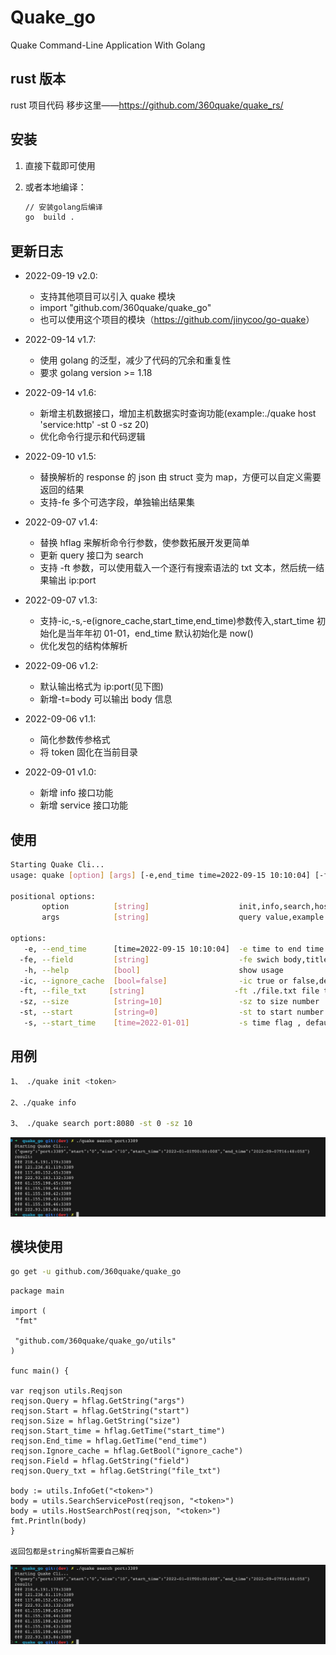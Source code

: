 <!--
 * @Author: ph4nt0mer
 * @Date: 2022-09-01 18:39:52
 * @LastEditors: rootphantomer
 * @LastEditTime: 2022-09-19 11:37:12
 * @FilePath: /quake_go/README.md
 * @Description:
 *
 * Copyright (c) 2022 by ph4nt0mer, All Rights Reserved.
-->

# Quake_go

Quake Command-Line Application With Golang

## rust 版本

rust 项目代码 移步这里——<https://github.com/360quake/quake_rs/>

## 安装

1. 直接下载即可使用
2. 或者本地编译：

   ```bash
   // 安装golang后编译
   go  build .
   ```

## 更新日志

- 2022-09-19 v2.0:

  - 支持其他项目可以引入 quake 模块
  - import "github.com/360quake/quake_go"
  - 也可以使用这个项目的模块（<https://github.com/jinycoo/go-quake>）

- 2022-09-14 v1.7:

  - 使用 golang 的泛型，减少了代码的冗余和重复性
  - 要求 golang version >= 1.18

- 2022-09-14 v1.6:

  - 新增主机数据接口，增加主机数据实时查询功能(example:./quake host 'service:http' -st 0 -sz 20)
  - 优化命令行提示和代码逻辑

- 2022-09-10 v1.5:

  - 替换解析的 response 的 json 由 struct 变为 map，方便可以自定义需要返回的结果
  - 支持-fe 多个可选字段，单独输出结果集

- 2022-09-07 v1.4:

  - 替换 hflag 来解析命令行参数，使参数拓展开发更简单
  - 更新 query 接口为 search
  - 支持 -ft 参数，可以使用载入一个逐行有搜索语法的 txt 文本，然后统一结果输出 ip:port

- 2022-09-07 v1.3:

  - 支持-ic,-s,-e(ignore_cache,start_time,end_time)参数传入,start_time 初始化是当年年初 01-01，end_time 默认初始化是 now()
  - 优化发包的结构体解析

- 2022-09-06 v1.2:

  - 默认输出格式为 ip:port(见下图)
  - 新增-t=body 可以输出 body 信息

- 2022-09-06 v1.1:

  - 简化参数传参格式
  - 将 token 固化在当前目录

- 2022-09-01 v1.0:

  - 新增 info 接口功能
  - 新增 service 接口功能

## 使用

```bash
Starting Quake Cli...
usage: quake [option] [args] [-e,end_time time=2022-09-15 10:10:04] [-fe,field string] [-h,help bool] [-ic,ignore_cache bool=false] [-ft,query_txt string] [-sz,size string=10] [-st,start string=0] [-s,start_time time=2022-01-01]

positional options:
       option          [string]                    init,info,search,host
       args            [string]                    query value,example port:443

options:
   -e, --end_time      [time=2022-09-15 10:10:04]  -e time to end time flag
  -fe, --field         [string]                    -fe swich body,title,host,html_hash,x_powered_by  to show infomation
   -h, --help          [bool]                      show usage
  -ic, --ignore_cache  [bool=false]                -ic true or false,default false
  -ft, --file_txt     [string]                    -ft ./file.txt file to query search
  -sz, --size          [string=10]                 -sz to size number
  -st, --start         [string=0]                  -st to start number
   -s, --start_time    [time=2022-01-01]           -s time flag , default time is time.now.year
```

## 用例

```bash
1、 ./quake init <token>

2、./quake info

3、 ./quake search port:8080 -st 0 -sz 10

```

![alt](./iShot_2022-09-07_16.48.13.jpg)

## 模块使用

```bash
go get -u github.com/360quake/quake_go
```

```golang
package main

import (
 "fmt"

 "github.com/360quake/quake_go/utils"
)

func main() {

var reqjson utils.Reqjson
reqjson.Query = hflag.GetString("args")
reqjson.Start = hflag.GetString("start")
reqjson.Size = hflag.GetString("size")
reqjson.Start_time = hflag.GetTime("start_time")
reqjson.End_time = hflag.GetTime("end_time")
reqjson.Ignore_cache = hflag.GetBool("ignore_cache")
reqjson.Field = hflag.GetString("field")
reqjson.Query_txt = hflag.GetString("file_txt")

body := utils.InfoGet("<token>")
body = utils.SearchServicePost(reqjson, "<token>")
body = utils.HostSearchPost(reqjson, "<token>")
fmt.Println(body)
}

返回包都是string解析需要自己解析
```

![alt](./iShot_2022-09-07_16.48.13.jpg)
